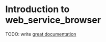 # Introduction to web_service_browser

TODO: write [great documentation](http://jacobian.org/writing/great-documentation/what-to-write/)

